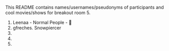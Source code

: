 This README contains names/usernames/pseudonyms of participants and cool movies/shows for breakout room 5.

1. Leenaa - Normal People - 👫 
2. gfreches. Snowpiercer
3.
4.
5.
